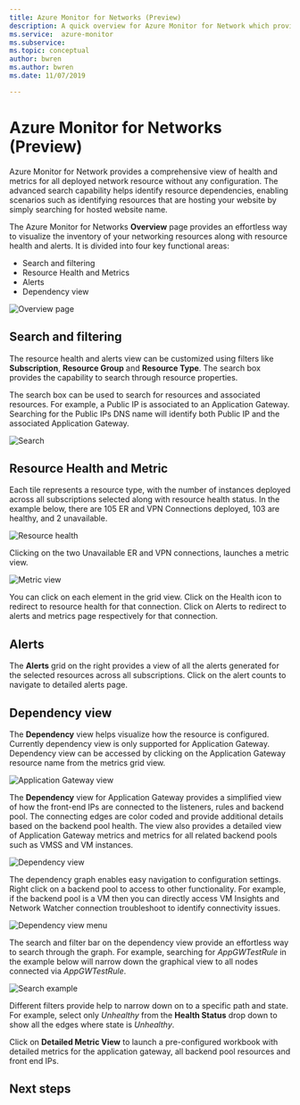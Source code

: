 ```yaml
---
title: Azure Monitor for Networks (Preview)
description: A quick overview for Azure Monitor for Network which provides a comprehensive view of health and metrics for all deployed network resource without any configuration.
ms.service:  azure-monitor
ms.subservice: 
ms.topic: conceptual
author: bwren
ms.author: bwren
ms.date: 11/07/2019

---
```


# Azure Monitor for Networks (Preview)
Azure Monitor for Network provides a comprehensive view of health and metrics for all deployed network resource without any configuration. The advanced search capability helps identify resource dependencies, enabling scenarios such as identifying resources that are hosting your website by simply searching for hosted website name.

The Azure Monitor for Networks **Overview** page provides an effortless way to visualize the inventory of your networking resources along with resource health and alerts. It is divided into four key functional areas:

- Search and filtering
- Resource Health and Metrics
- Alerts 
- Dependency view

![Overview page](media/network-insights-overview/overview.png)

## Search and filtering
The resource health and alerts view can be customized using filters like **Subscription**, **Resource Group** and **Resource Type**. The search box provides the capability to search through resource properties.

The search box can be used to search for resources and associated resources. For example, a Public IP is associated to an Application Gateway. Searching for the Public IPs DNS name will identify both Public IP and the associated Application Gateway.

![Search](media/network-insights-overview/search.png)


## Resource Health and Metric
Each tile represents a resource type, with the number of instances deployed across all subscriptions selected along with resource health status. In the example below, there are 105 ER and VPN Connections deployed, 103 are healthy, and 2 unavailable.

![Resource health](media/network-insights-overview/resource-health.png)

Clicking on the two Unavailable ER and VPN connections, launches a metric view. 

![Metric view](media/network-insights-overview/metric-view.png)

You can click on each element in the grid view. Click on the Health icon to redirect to resource health for that connection. Click on Alerts to redirect to alerts and metrics page respectively for that connection. 

## Alerts
The **Alerts** grid on the right provides a view of all the alerts generated for the selected resources across all subscriptions. Click on the alert counts to navigate to detailed alerts page.

## Dependency view
The **Dependency** view helps visualize how the resource is configured. Currently dependency view is only supported for Application Gateway. Dependency view can be accessed by clicking on the Application Gateway resource name from the metrics grid view.

![Application Gateway view](media/network-insights-overview/application-gateway.png)

The **Dependency** view for Application Gateway provides a simplified view of how the front-end IPs are connected to the listeners, rules and backend pool. The connecting edges are color coded and provide additional details based on the backend pool health. The view also provides a detailed view of Application Gateway metrics and metrics for all related backend pools such as VMSS and VM instances.

![Dependency view](media/network-insights-overview/dependency-view.png)

The dependency graph enables easy navigation to configuration settings. Right click on a backend pool to access to other functionality. For example, if the backend pool is a VM then you can directly access VM Insights and Network Watcher connection troubleshoot to identify connectivity issues.

![Dependency view menu](media/network-insights-overview/dependency-view-menu.png)

The search and filter bar on the dependency view provide an effortless way to search through the graph. For example, searching for *AppGWTestRule* in the example below will narrow down the graphical view to all nodes connected via *AppGWTestRule*. 

![Search example](media/network-insights-overview/search-example.png)

Different filters provide help to narrow down on to a specific path and state. For example, select only *Unhealthy* from the **Health Status** drop down to show all the edges where state is *Unhealthy*.

Click on **Detailed Metric View** to launch a pre-configured workbook with detailed metrics for the application gateway, all backend pool resources and front end IPs. 

## Next steps 
